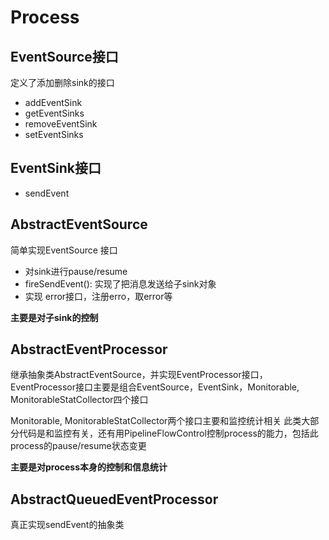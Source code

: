# Process

## EventSource接口
定义了添加删除sink的接口
* addEventSink
* getEventSinks
* removeEventSink
* setEventSinks

## EventSink接口
* sendEvent

## AbstractEventSource

简单实现EventSource 接口
* 对sink进行pause/resume 
* fireSendEvent(): 实现了把消息发送给子sink对象
* 实现 error接口，注册erro，取error等

**主要是对子sink的控制**

## AbstractEventProcessor

继承抽象类AbstractEventSource，并实现EventProcessor接口，
EventProcessor接口主要是组合EventSource，EventSink，Monitorable, MonitorableStatCollector四个接口

Monitorable, MonitorableStatCollector两个接口主要和监控统计相关
此类大部分代码是和监控有关，还有用PipelineFlowControl控制process的能力，包括此process的pause/resume状态变更

**主要是对process本身的控制和信息统计**

## AbstractQueuedEventProcessor
真正实现sendEvent的抽象类



